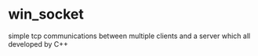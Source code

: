 # win_socket
simple tcp communications between multiple clients and a server which all developed by C++
